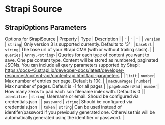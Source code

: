 # Strapi Source


## StrapiOptions Parameters
Options for StrapiSource
| Property | Type | Description |
| - | - | - |
| <a name="module_strapi-source.StrapiOptions+version">`version`</a> |  <code>string</code>| Only version 3 is supported currently. Defaults to &#x27;3&#x27; |
| <a name="module_strapi-source.StrapiOptions+baseUrl">`baseUrl`</a> |  <code>string</code>| The base url of your Strapi CMS (with or without trailing slash). |
| <a name="module_strapi-source.StrapiOptions+queries">`queries`</a> |  <code>Array.&lt;string&gt;</code>| Queries for each type of content you want to save. One per content type. Content will be stored  as numbered, paginated JSONs. You can include all query parameters supported by Strapi: https://docs-v3.strapi.io/developer-docs/latest/developer-resources/content-api/content-api.html#api-parameters |
| <a name="module_strapi-source.StrapiOptions+limit">`limit`</a> |  <code>number</code>| Max number of entries per page. Default is 100. |
| <a name="module_strapi-source.StrapiOptions+maxNumPages">`maxNumPages`</a> |  <code>number</code>| Max number of pages. Default is -1 for all pages |
| <a name="module_strapi-source.StrapiOptions+pageNumZeroPad">`pageNumZeroPad`</a> |  <code>number</code>| How many zeros to pad each json filename index with. Default is 0 |
| <a name="module_strapi-source.StrapiOptions+identifier">`identifier`</a> |  <code>string</code>| Username or email. Should be configured via credentials.json |
| <a name="module_strapi-source.StrapiOptions+password">`password`</a> |  <code>string</code>| Should be configured via credentials.json |
| <a name="module_strapi-source.StrapiOptions+token">`token`</a> |  <code>string</code>| Can be used instead of identifer/password if you previously generated one. Otherwise this will be automatically generated using the identifier or password. |
